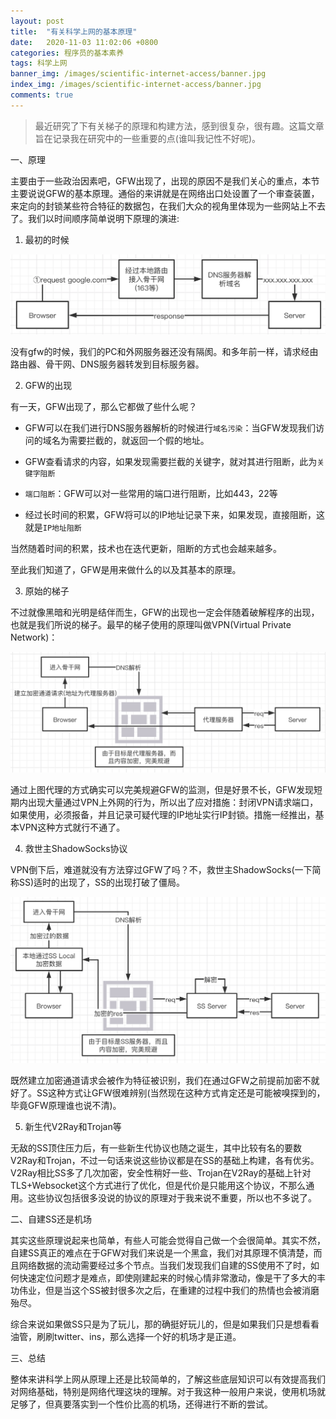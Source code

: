```yaml
---
layout: post
title:  "有关科学上网的基本原理"
date:   2020-11-03 11:02:06 +0800
categories: 程序员的基本素养
tags: 科学上网
banner_img: /images/scientific-internet-access/banner.jpg
index_img: /images/scientific-internet-access/banner.jpg
comments: true
---
```


> 最近研究了下有关梯子的原理和构建方法，感到很复杂，很有趣。这篇文章旨在记录我在研究中的一些重要的点(谁叫我记性不好呢)。

一、原理

主要由于一些政治因素吧，GFW出现了，出现的原因不是我们关心的重点，本节主要说说GFW的基本原理。通俗的来讲就是在网络出口处设置了一个审查装置，来定向的封锁某些符合特征的数据包，在我们大众的视角里体现为一些网站上不去了。我们以时间顺序简单说明下原理的演进:

1. 最初的时候

![gfw原理](../../images/scientific-internet-access/gfw-theory-1.png)

没有gfw的时候，我们的PC和外网服务器还没有隔阂。和多年前一样，请求经由路由器、骨干网、DNS服务器转发到目标服务器。

2. GFW的出现

有一天，GFW出现了，那么它都做了些什么呢？

- GFW可以在我们进行DNS服务器解析的时候进行`域名污染`：当GFW发现我们访问的域名为需要拦截的，就返回一个假的地址。

- GFW查看请求的内容，如果发现需要拦截的关键字，就对其进行阻断，此为`关键字阻断`

- `端口阻断`：GFW可以对一些常用的端口进行阻断，比如443，22等

- 经过长时间的积累，GFW将可以的IP地址记录下来，如果发现，直接阻断，这就是`IP地址阻断`

当然随着时间的积累，技术也在迭代更新，阻断的方式也会越来越多。

至此我们知道了，GFW是用来做什么的以及其基本的原理。

3. 原始的梯子

不过就像黑暗和光明是结伴而生，GFW的出现也一定会伴随着破解程序的出现，也就是我们所说的梯子。最早的梯子使用的原理叫做VPN(Virtual Private Network)：

![VPN原理](../../images/scientific-internet-access/gfw-theory-2.png)

通过上图代理的方式确实可以完美规避GFW的监测，但是好景不长，GFW发现短期内出现大量通过VPN上外网的行为，所以出了应对措施：封闭VPN请求端口，如果使用，必须报备，并且记录可疑代理的IP地址实行IP封锁。措施一经推出，基本VPN这种方式就行不通了。

4. 救世主ShadowSocks协议

VPN倒下后，难道就没有方法穿过GFW了吗？不，救世主ShadowSocks(一下简称SS)适时的出现了，SS的出现打破了僵局。

![SS原理](../../images/scientific-internet-access/gfw-theory-3.png)

既然建立加密通道请求会被作为特征被识别，我们在通过GFW之前提前加密不就好了。SS这种方式让GFW很难辨别(当然现在这种方式肯定还是可能被嗅探到的，毕竟GFW原理谁也说不清)。

5. 新生代V2Ray和Trojan等

无敌的SS顶住压力后，有一些新生代协议也随之诞生，其中比较有名的要数V2Ray和Trojan，不过一句话来说这些协议都是在SS的基础上构建，各有优劣。V2Ray相比SS多了几次加密，安全性稍好一些、Trojan在V2Ray的基础上针对TLS+Websocket这个方式进行了优化，但是代价是只能用这个协议，不那么通用。这些协议包括很多没说的协议的原理对于我来说不重要，所以也不多说了。

二、自建SS还是机场

其实这些原理说起来也简单，有些人可能会觉得自己做一个会很简单。其实不然，自建SS真正的难点在于GFW对我们来说是一个黑盒，我们对其原理不慎清楚，而且网络数据的流动需要经过多个节点。当我们发现我们自建的SS使用不了时，如何快速定位问题才是难点，即使刚建起来的时候心情非常激动，像是干了多大的丰功伟业，但是当这个SS被封很多次之后，在重建的过程中我们的热情也会被消磨殆尽。

综合来说如果做SS只是为了玩儿，那的确挺好玩儿的，但是如果我们只是想看看油管，刷刷twitter、ins，那么选择一个好的机场才是正道。

三、总结

整体来讲科学上网从原理上还是比较简单的，了解这些底层知识可以有效提高我们对网络基础，特别是网络代理这块的理解。对于我这种一般用户来说，使用机场就足够了，但真要落实到一个性价比高的机场，还得进行不断的尝试。